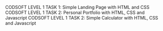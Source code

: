 CODSOFT LEVEL 1 TASK 1: Simple Landing Page with HTML and CSS
CODSOFT LEVEL 1 TASK 2: Personal Portfolio with HTML, CSS and Javascript
CODSOFT LEVEL 1 TASK 2:   Simple Calculator with HTML, CSS and Javascript
